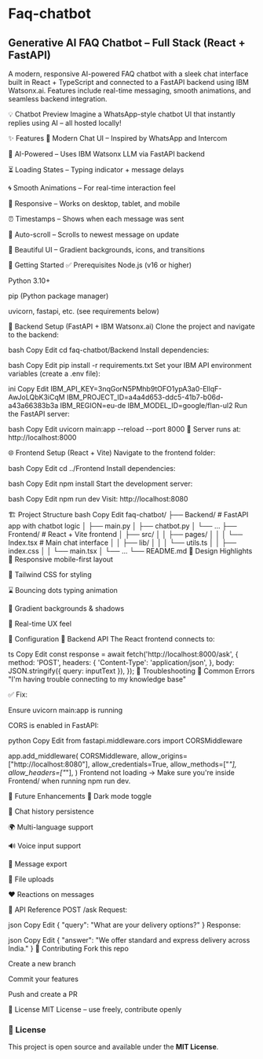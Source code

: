 ﻿# Faq-chatbot

## Generative AI FAQ Chatbot – Full Stack (React + FastAPI)

A modern, responsive AI-powered FAQ chatbot with a sleek chat interface built in React + TypeScript and connected to a FastAPI backend using IBM Watsonx.ai. Features include real-time messaging, smooth animations, and seamless backend integration.

💡 Chatbot Preview
Imagine a WhatsApp-style chatbot UI that instantly replies using AI – all hosted locally!

✨ Features
💬 Modern Chat UI – Inspired by WhatsApp and Intercom

🤖 AI-Powered – Uses IBM Watsonx LLM via FastAPI backend

⏳ Loading States – Typing indicator + message delays

🌀 Smooth Animations – For real-time interaction feel

📱 Responsive – Works on desktop, tablet, and mobile

⏰ Timestamps – Shows when each message was sent

🚀 Auto-scroll – Scrolls to newest message on update

🎨 Beautiful UI – Gradient backgrounds, icons, and transitions

🚀 Getting Started
✅ Prerequisites
Node.js (v16 or higher)

Python 3.10+

pip (Python package manager)

uvicorn, fastapi, etc. (see requirements below)

🧠 Backend Setup (FastAPI + IBM Watsonx.ai)
Clone the project and navigate to the backend:

bash
Copy
Edit
cd faq-chatbot/Backend
Install dependencies:

bash
Copy
Edit
pip install -r requirements.txt
Set your IBM API environment variables (create a .env file):

ini
Copy
Edit
IBM_API_KEY=3nqGorN5PMhb9tOFO1ypA3a0-EllqF-AwJoLQbK3iCqM
IBM_PROJECT_ID=a4a4d653-ddc5-41b7-b06d-a43a66383b3a
IBM_REGION=eu-de
IBM_MODEL_ID=google/flan-ul2
Run the FastAPI server:

bash
Copy
Edit
uvicorn main:app --reload --port 8000
📍 Server runs at: http://localhost:8000

🌐 Frontend Setup (React + Vite)
Navigate to the frontend folder:

bash
Copy
Edit
cd ../Frontend
Install dependencies:

bash
Copy
Edit
npm install
Start the development server:

bash
Copy
Edit
npm run dev
Visit: http://localhost:8080

🏗️ Project Structure
bash
Copy
Edit
faq-chatbot/
├── Backend/              # FastAPI app with chatbot logic
│   ├── main.py
│   ├── chatbot.py
│   └── ...
├── Frontend/             # React + Vite frontend
│   ├── src/
│   │   ├── pages/
│   │   │   └── Index.tsx   # Main chat interface
│   │   ├── lib/
│   │   │   └── utils.ts
│   │   ├── index.css
│   │   └── main.tsx
│   └── ...
└── README.md
🎨 Design Highlights
📱 Responsive mobile-first layout

🎯 Tailwind CSS for styling

⌛ Bouncing dots typing animation

🌈 Gradient backgrounds & shadows

🔁 Real-time UX feel

🔧 Configuration
📡 Backend API
The React frontend connects to:

ts
Copy
Edit
const response = await fetch('http://localhost:8000/ask', {
  method: 'POST',
  headers: {
    'Content-Type': 'application/json',
  },
  body: JSON.stringify({ query: inputText }),
});
🚨 Troubleshooting
🧩 Common Errors
"I'm having trouble connecting to my knowledge base"

✅ Fix:

Ensure uvicorn main:app is running

CORS is enabled in FastAPI:

python
Copy
Edit
from fastapi.middleware.cors import CORSMiddleware

app.add_middleware(
    CORSMiddleware,
    allow_origins=["http://localhost:8080"],
    allow_credentials=True,
    allow_methods=["*"],
    allow_headers=["*"],
)
Frontend not loading
→ Make sure you're inside Frontend/ when running npm run dev.

🔮 Future Enhancements
🌙 Dark mode toggle

💾 Chat history persistence

🌍 Multi-language support

🔊 Voice input support

📄 Message export

📎 File uploads

❤️ Reactions on messages

📑 API Reference
POST /ask
Request:

json
Copy
Edit
{
  "query": "What are your delivery options?"
}
Response:

json
Copy
Edit
{
  "answer": "We offer standard and express delivery across India."
}
🤝 Contributing
Fork this repo

Create a new branch

Commit your features

Push and create a PR

📄 License
MIT License – use freely, contribute openly

### 📄 License

This project is open source and available under the **MIT License**.
